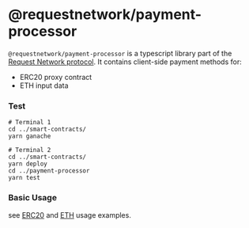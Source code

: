 # @requestnetwork/payment-processor

`@requestnetwork/payment-processor` is a typescript library part of the [Request Network protocol](https://github.com/RequestNetwork/requestNetwork).
It contains client-side payment methods for:

- ERC20 proxy contract
- ETH input data

### Test

```
# Terminal 1
cd ../smart-contracts/
yarn ganache

# Terminal 2
cd ../smart-contracts/
yarn deploy
cd ../payment-processor
yarn test
```

### Basic Usage

see [ERC20](/packages/usage-examples/src/pay-erc20-request.ts) and [ETH](/packages/usage-examples/src/pay-eth-request.ts) usage examples.
